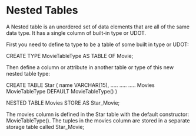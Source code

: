 # Nested Tables 

A Nested table is an unordered set of data elements that are all of the same data type. 
It has a single column of built-in type or UDOT.

First you need to define ta type to be a table of some built in type or UDOT: 

CREATE TYPE MovieTableType AS TABLE 
OF Movie;

Then define a column or attribute in another table or type of this new nested table type: 

CREATE TABLE Star (
  name VARCHAR(15),
  .....
  .....
  .....
  Movies MovieTableType DEFAULT MovieTableType()
)

NESTED TABLE Movies STORE AS Star_Movie;

The movies column is defined in the Star table with the default constructor: MovieTableType().
The tuples in the movies column are stored in a separate storage table called Star_Movie;

